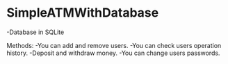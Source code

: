 # SimpleATMWithDatabase

-Database in SQLite

Methods:
-You can add and remove users.
-You can check users operation history.
-Deposit and withdraw money.
-You can change users passwords.
